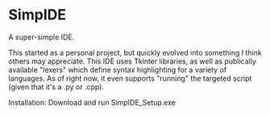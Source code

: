 # SimpIDE
A super-simple IDE.

This started as a personal project, but quickly evolved into something I think others may appreciate. 
This IDE uses Tkinter libraries, as well as publically available "lexers" which define syntax highlighting for a variety of languages. As of right now, it even supports "running" the targeted script (given that it's a .py or .cpp). 

Installation:
Download and run SimpIDE_Setup.exe

